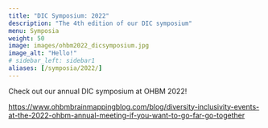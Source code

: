 ```yaml
---
title: "DIC Symposium: 2022"
description: "The 4th edition of our DIC symposium"
menu: Symposia
weight: 50
image: images/ohbm2022_dicsymposium.jpg
image_alt: "Hello!"
# sidebar_left: sidebar1
aliases: [/symposia/2022/]
---
```


Check out our annual DIC symposium at OHBM 2022!

https://www.ohbmbrainmappingblog.com/blog/diversity-inclusivity-events-at-the-2022-ohbm-annual-meeting-if-you-want-to-go-far-go-together

